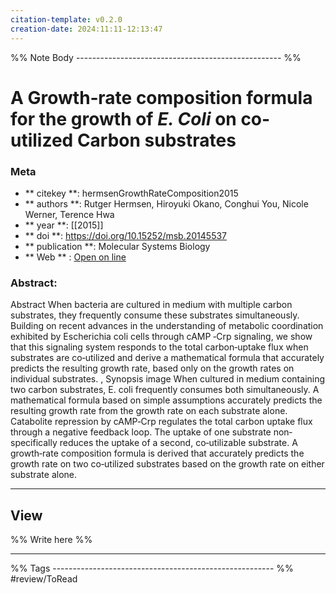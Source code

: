 ```yaml
---
citation-template: v0.2.0
creation-date: 2024:11:11-12:13:47
---
```


%% Note Body --------------------------------------------------- %%
# A Growth‐rate composition formula for the growth of <i>E. Coli</i> on co‐utilized Carbon substrates

### Meta
- ** citekey **: hermsenGrowthRateComposition2015
- ** authors **: Rutger Hermsen, Hiroyuki Okano, Conghui You, Nicole Werner, Terence Hwa
- ** year **: [[2015]]
- ** doi **: https://doi.org/10.15252/msb.20145537
- ** publication **: Molecular Systems Biology
- ** Web ** : [Open on line](https://www.embopress.org/doi/10.15252/msb.20145537)


### Abstract:
Abstract When bacteria are cultured in medium with multiple carbon substrates, they frequently consume these substrates simultaneously. Building on recent advances in the understanding of metabolic coordination exhibited by Escherichia coli cells through cAMP ‐Crp signaling, we show that this signaling system responds to the total carbon‐uptake flux when substrates are co‐utilized and derive a mathematical formula that accurately predicts the resulting growth rate, based only on the growth rates on individual substrates. , Synopsis image When cultured in medium containing two carbon substrates, E. coli frequently consumes both simultaneously. A mathematical formula based on simple assumptions accurately predicts the resulting growth rate from the growth rate on each substrate alone. Catabolite repression by cAMP‐Crp regulates the total carbon uptake flux through a negative feedback loop. The uptake of one substrate non‐specifically reduces the uptake of a second, co‐utilizable substrate. A growth‐rate composition formula is derived that accurately predicts the growth rate on two co‐utilized substrates based on the growth rate on either substrate alone.

___

## View

%% Write here %%





___
%% Tags  ------------------------------------------------------- %%
#review/ToRead
